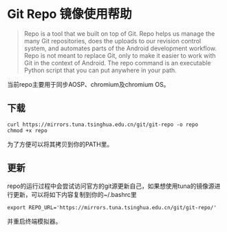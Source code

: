 


# Git Repo 镜像使用帮助

>Repo is a tool that we built on top of Git. Repo helps us manage the many Git repositories, does the uploads to our revision control system, and automates parts of the Android development workflow. Repo is not meant to replace Git, only to make it easier to work with Git in the context of Android. The repo command is an executable Python script that you can put anywhere in your path.

当前repo主要用于同步AOSP、chromium及chromium OS。

## 下载

```
curl https://mirrors.tuna.tsinghua.edu.cn/git/git-repo -o repo
chmod +x repo
```
为了方便可以将其拷贝到你的PATH里。

## 更新

repo的运行过程中会尝试访问官方的git源更新自己，如果想使用tuna的镜像源进行更新，可以将如下内容复制到你的~/.bashrc里

```
export REPO_URL='https://mirrors.tuna.tsinghua.edu.cn/git/git-repo/'
```

并重启终端模拟器。

